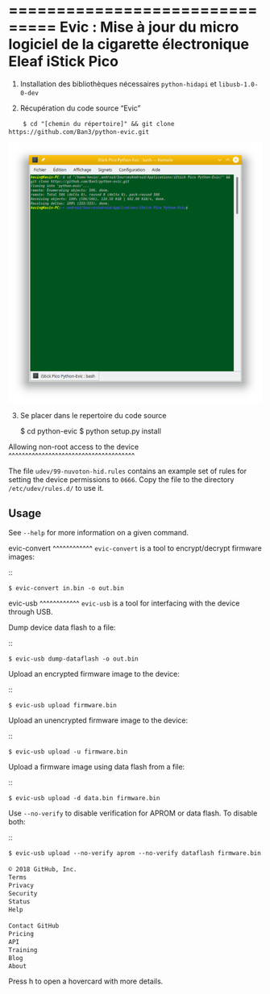 ===============================
Evic : Mise à jour du micro logiciel de la cigarette électronique Eleaf iStick Pico
===============================

1) Installation des bibliothèques nécessaires ``python-hidapi`` et ``libusb-1.0-0-dev``

2) Récupération du code source “Evic”
```
    $ cd "[chemin du répertoire]" && git clone https://github.com/Ban3/python-evic.git
```
![01-git clone](https://raw.githubusercontent.com/KevinMinions/python-evic/master/.images/01-git%20clone.png)
  
    

3) Se placer dans le repertoire du code source

    $ cd python-evic
    $ python setup.py install


Allowing non-root access to the device
^^^^^^^^^^^^^^^^^^^^^^^^^^^^^^^^^^^^^^

The file ``udev/99-nuvoton-hid.rules`` contains an example set of rules for setting the device permissions to ``0666``.  Copy the file to the directory ``/etc/udev/rules.d/`` to use it.

Usage
-------
See  ``--help`` for more information on a given command.

evic-convert
^^^^^^^^^^^^
``evic-convert`` is a tool to encrypt/decrypt firmware images:

::

    $ evic-convert in.bin -o out.bin

evic-usb
^^^^^^^^^^^^
``evic-usb`` is a tool for interfacing with the device through USB.


Dump device data flash to a file:

::

    $ evic-usb dump-dataflash -o out.bin

Upload an encrypted firmware image to the device:

::

    $ evic-usb upload firmware.bin

Upload an unencrypted firmware image to the device:

::

    $ evic-usb upload -u firmware.bin

Upload a firmware image using data flash from a file:

::

    $ evic-usb upload -d data.bin firmware.bin

Use  ``--no-verify`` to disable verification for APROM or data flash. To disable both:

::

    $ evic-usb upload --no-verify aprom --no-verify dataflash firmware.bin

    © 2018 GitHub, Inc.
    Terms
    Privacy
    Security
    Status
    Help

    Contact GitHub
    Pricing
    API
    Training
    Blog
    About

Press h to open a hovercard with more details.
